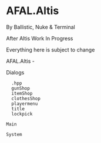 # AFAL.Altis

By Ballistic, Nuke & Terminal

After Altis Work In Progress

Everything here is subject to change

AFAL.Altis - 
  
   Dialogs
   
      .hpp 
      gunShop
      itemShop
      clothesShop
      playermenu
      title
      lockpick
  
    Main
  
    System
